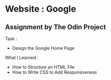 # Website : Google

## Assignment by The Odin Project

Task :
- Design the Google Home Page

What I Learned :
- How to Structure an HTML File
- How to Write CSS to Add Responsiveness
